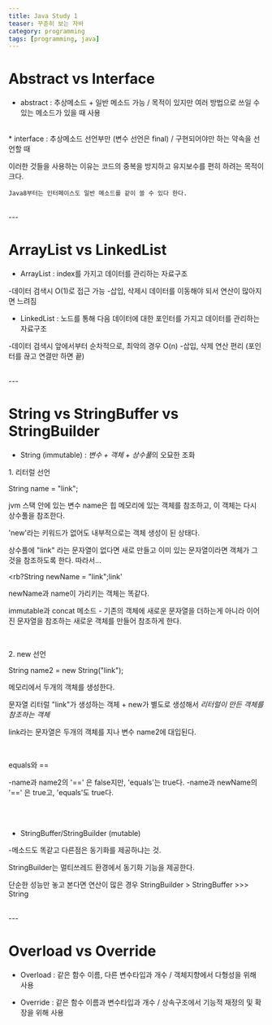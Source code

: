 ```yaml
---
title: Java Study 1
teaser: 꾸준히 보는 자바
category: programming
tags: [programming, java]
---
```


<h1>Abstract vs Interface</h1>

* abstract : 추상메소드 + 일반 메소드 가능 / 목적이 있지만 여러 방법으로 쓰일 수 있는 메소드가 있을 때 사용
<br/>
* interface : 추상메소드 선언부만 (변수 선언은 final) / 구현되어야만 하는 약속을 선언할 때

이러한 것들을 사용하는 이유는 코드의 중복을 방지하고 유지보수를 편히 하려는 목적이 크다.

`Java8부터는 인터페이스도 일반 메소드를 같이 쓸 수 있다 한다.`


<br/>
---
<h1>ArrayList vs LinkedList</h1>

* ArrayList : <rb>index</rb>를 가지고 데이터를 관리하는 자료구조

-데이터 검색시 O(1)로 접근 가능
-삽입, 삭제시 데이터를 이동해야 되서 연산이 많아지면 느려짐
<br/>
* LinkedList : 노드를 통해 다음 데이터에 대한 포인터를 가지고 데이터를 관리하는 자료구조

-데이터 검색시 앞에서부터 순차적으로, 최악의 경우 O(n)
-삽입, 삭제 연산 편리 (포인터를 끊고 연결만 하면 끝)

<br/>
---
<h1>String vs StringBuffer vs StringBuilder</h1>

* String (immutable) : <dfn>변수 + 객체 + 상수풀</dfn>의 오묘한 조화

<rb>1.</rb> 리터럴 선언

<rb>String name = "link";</rb>

jvm 스택 안에 있는 변수 name은 힙 메모리에 있는 객체를 참조하고, 이 객체는 다시 상수풀을 참조한다.

'new'라는 키워드가 없어도 내부적으로는 객체 생성이 된 상태다.

상수풀에 "link" 라는 문자열이 없다면 새로 만들고 이미 있는 문자열이라면 객체가 그것을 참조하도록 한다. 따라서...

<rb?String newName = "link";</rb>link'

newName과 name이 가리키는 객체는 똑같다.

<rb>immutable과 concat 메소드</rb> - 기존의 객체에 새로운 문자열을 더하는게 아니라 이어진 문자열을 참조하는 새로운 객체를 만들어 참조하게 한다.

<br/>


<rb>2.</rb> new 선언

<rb>String name2 = new String("link");</rb>

메모리에서 두개의 객체를 생성한다.

문자열 리터럴 "link"가 생성하는 객체 + new가 별도로 생성해서 <dfn>리터럴이 만든 객체를 참조하는 객체</dfn>

link라는 문자열은 두개의 객체를 지나 변수 name2에 대입된다.

<br/>


<rb>equals와 ==</rb>

-name과 name2의 '==' 은 false지만, 'equals'는 true다.
-name과 newName의 '==' 은 true고, 'equals'도 true다.

<br/>
<br/>

* StringBuffer/StringBuilder (mutable)

-메소드도 똑같고 다른점은 <rb>동기화</rb>를 제공하냐는 것.

StringBuilder는 멀티쓰레드 환경에서 동기화 기능을 제공한다.

단순한 성능만 놓고 본다면 연산이 많은 경우 StringBuilder > StringBuffer >>> String


<br/>
---
<h1>Overload vs Override</h1>

* Overload : 같은 함수 이름, 다른 변수타입과 개수 / 객체지향에서 다형성을 위해 사용

* Override : 같은 함수 이름과 변수타입과 개수 / 상속구조에서 기능적 재정의 및 확장을 위해 사용
